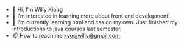 - 👋 Hi, I’m Willy Xiong
- 👀 I’m interested in learning more about front end development!
- 🌱 I’m currently learning html and css on my own. Just finished my introductions to java courses last semester.
- 📫 How to reach me xyoojwilly@gmail.com

<!---
WillyXiong/WillyXiong is a ✨ special ✨ repository because its `README.md` (this file) appears on your GitHub profile.
You can click the Preview link to take a look at your changes.
--->
